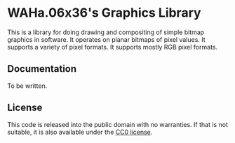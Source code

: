 # WAHa.06x36's Graphics Library #

This is a library for doing drawing and compositing of simple bitmap graphics in software. It operates on planar bitmaps of pixel values. It supports a variety of pixel formats. It supports mostly RGB pixel formats.

## Documentation ##

To be written.

## License ##

This code is released into the public domain with no warranties. If that is not suitable, it is also available under the [CC0 license](http://creativecommons.org/publicdomain/zero/1.0/).